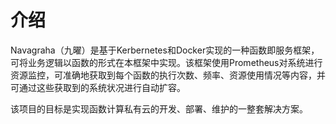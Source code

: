 # 介绍
Navagraha（九曜）是基于Kerbernetes和Docker实现的一种函数即服务框架，可将业务逻辑以函数的形式在本框架中实现。该框架使用Prometheus对系统进行资源监控，可准确地获取到每个函数的执行次数、频率、资源使用情况等内容，并可通过这些获取到的系统状况进行自动扩容。

该项目的目标是实现函数计算私有云的开发、部署、维护的一整套解决方案。